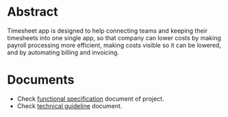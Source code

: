 # Abstract
Timesheet app is designed to help connecting teams and keeping their timesheets into one single app, so that company can lower costs by making payroll processing more efficient, making costs visible so it can be lowered, and by automating billing and invoicing.

# Documents

* Check [functional specification](https://github.com/gbohra/get-16-timesheet/wiki/Features) document of project.
* Check [technical guideline](https://github.com/gbohra/get-technology) document.
